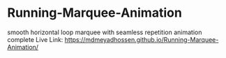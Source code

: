 # Running-Marquee-Animation
smooth horizontal loop marquee with seamless repetition animation complete
Live Link:
https://mdmeyadhossen.github.io/Running-Marquee-Animation/
